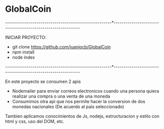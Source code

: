 # GlobalCoin

------------------------------------------------------*-------------------------------------------------------------

INICIAR PROYECTO:
-  git clone https://github.com/juanjocb/GlobalCoin
-  npm install
-  node index

------------------------------------------------------*-------------------------------------------------------------

En este proyecto se consumen 2 apis

- Nodemailer para enviar correos electronicos cuando una persona quiera realizar una compra o una venta de una moneda
- Consumimos otra api que nos permite hacer la conversion de dos monedas nacionales (De acuerdo al pais seleccionado)

Tambien aplicamos conocimientos de Js, nodejs, estructuracion y estilo con html y css, uso del DOM, etc.
